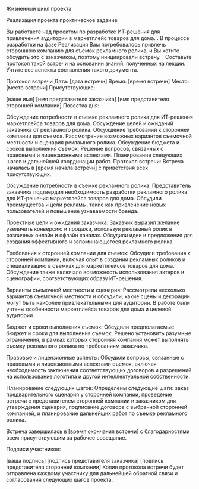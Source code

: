 Жизненный цикл проекта

Реализация проекта проктическое задание 

Вы работаете над проектом по разработке ИТ-решения для привлечения аудитории в маркетплейс товаров для дома.
.
В процессе разработки на фазе Реализация Вам потребовалось привлечь стороннюю компанию для съёмок рекламного ролика, и Вы хотите обсудить это с заказчиком, поэтому инициировали встречу.
.
Составьте протокол такой встречи на основании знаний, полученных на лекции. Учтите все аспекты составления такого документа.


Протокол встречи
Дата: [дата встречи]
Время: [время встречи]
Место: [место встречи]
Присутствующие:

[ваше имя]
[имя представителя заказчика]
[имя представителя сторонней компании]
Повестка дня:

Обсуждение потребности в съемке рекламного ролика для ИТ-решения маркетплейса товаров для дома.
Обсуждение целей и ожиданий заказчика от рекламного ролика.
Обсуждение требований к сторонней компании для съемок.
Рассмотрение возможных вариантов съемочной местности и сценария рекламного ролика.
Обсуждение бюджета и сроков выполнения съемок.
Решение вопросов, связанных с правовыми и лицензионными аспектами.
Планирование следующих шагов и дальнейшей координации работ.
Протокол встречи:
Встреча началась в [время начала встречи] с приветствия всех присутствующих.

Обсуждение потребности в съемке рекламного ролика:
Представитель заказчика подтвердил необходимость разработки рекламного ролика для ИТ-решения маркетплейса товаров для дома. Обсудили преимущества и цели рекламы, такие как привлечение новых пользователей и повышение узнаваемости бренда.

Проектные цели и ожидания заказчика:
Заказчик выразил желание увеличить конверсию и продажи, используя рекламный ролик в различных онлайн и офлайн каналах. Обсудили идеи и предложения для создания эффективного и запоминающегося рекламного ролика.

Требования к сторонней компании для съемок:
Обсудили требования к сторонней компании, включая опыт в создании рекламных роликов и специализацию в съемках для маркетплейсов товаров для дома. Обсуждение также включало возможность использования актеров и сценографии, соответствующих образу ИТ-решения.

Варианты съемочной местности и сценария:
Рассмотрели несколько вариантов съемочной местности и обсудили, какие сцены и декорации могут быть наиболее привлекательными для аудитории. В работе были учтены особенности маркетплейса товаров для дома и целевой аудитории.

Бюджет и сроки выполнения съемок:
Обсудили предполагаемые бюджет и сроки для выполнения съемок. Решено установить разумные ограничения, в рамках которых сторонняя компания может выполнять съемку рекламного ролика по требованиям заказчика.

Правовые и лицензионные аспекты:
Обсудили вопросы, связанные с правовыми и лицензионными аспектами съемок, включая необходимость заключения соответствующих договоров и разрешений на использование логотипа и другой интеллектуальной собственности.

Планирование следующих шагов:
Определены следующие шаги: заказ предварительного сценария у сторонней компании, проведение встречи с представителем сторонней компании и заказчиком для утверждения сценария, подписание договора с выбранной сторонней компанией, и планирование дальнейших работ по съемке рекламного ролика.

Встреча завершилась в [время окончания встречи] с благодарностями всем присутствующим за рабочее совещание.

Подписи участников:

[ваша подпись]
[подпись представителя заказчика]
[подпись представителя сторонней компании]
Копия протокола встречи будет отправлена каждому участнику для дальнейшей обратной связи и согласования следующих шагов проекта.

